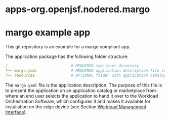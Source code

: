 # apps-org.openjsf.nodered.margo

# margo example app

This git repository is an example for a margo compliant app.

The application package has the following folder structure:

```yaml
/                            # REQUIRED top-level directory
└── margo.yaml               # REQUIRED application description file in YAML Format
└── resources                # OPTIONAL folder with application catalog resources e.g., icon, license file, release notes
```

The `margo.yaml` file is the application description. The purpose of this file is to present the application on an application catalog or marketplace from where an end user selects the application to hand it over to the Workload Orchestration Software, which configures it and makes it available for installation on the edge device (see Section [Workload Management Interface](https://specification.margo.org/orchestration/workload/workload-management-interface-breakdown/)).
